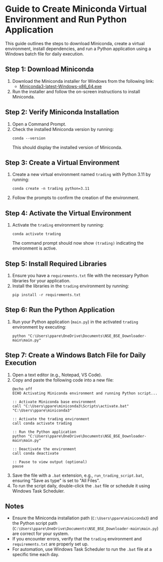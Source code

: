 

# Guide to Create Miniconda Virtual Environment and Run Python Application

This guide outlines the steps to download Miniconda, create a virtual environment, install dependencies, and run a Python application using a Windows batch file for daily execution.

## Step 1: Download Miniconda
1. Download the Miniconda installer for Windows from the following link:
   - [Miniconda3-latest-Windows-x86_64.exe](https://repo.anaconda.com/miniconda/Miniconda3-latest-Windows-x86_64.exe)
2. Run the installer and follow the on-screen instructions to install Miniconda.

## Step 2: Verify Miniconda Installation
1. Open a Command Prompt.
2. Check the installed Miniconda version by running:
   ```
   conda --version
   ```
   This should display the installed version of Miniconda.

## Step 3: Create a Virtual Environment
1. Create a new virtual environment named `trading` with Python 3.11 by running:
   ```
   conda create -n trading python=3.11
   ```
2. Follow the prompts to confirm the creation of the environment.

## Step 4: Activate the Virtual Environment
1. Activate the `trading` environment by running:
   ```
   conda activate trading
   ```
   The command prompt should now show `(trading)` indicating the environment is active.

## Step 5: Install Required Libraries
1. Ensure you have a `requirements.txt` file with the necessary Python libraries for your application.
2. Install the libraries in the `trading` environment by running:
   ```
   pip install -r requirements.txt
   ```

## Step 6: Run the Python Application
1. Run your Python application (`main.py`) in the activated `trading` environment by executing:
   ```
   python "C:\Users\ppare\OneDrive\Documents\NSE_BSE_Downloader-main\main.py"
   ```

## Step 7: Create a Windows Batch File for Daily Execution
1. Open a text editor (e.g., Notepad, VS Code).
2. Copy and paste the following code into a new file:
   ```
   @echo off
   ECHO Activating Miniconda environment and running Python script...

   :: Activate Miniconda base environment
   call "C:\Users\ppare\miniconda3\Scripts\activate.bat" "C:\Users\ppare\miniconda3"

   :: Activate the trading environment
   call conda activate trading

   :: Run the Python application
   python "C:\Users\ppare\OneDrive\Documents\NSE_BSE_Downloader-main\main.py"

   :: Deactivate the environment
   call conda deactivate

   :: Pause to view output (optional)
   pause
   ```
3. Save the file with a `.bat` extension, e.g., `run_trading_script.bat`, ensuring "Save as type" is set to "All Files".
4. To run the script daily, double-click the `.bat` file or schedule it using Windows Task Scheduler.

## Notes
- Ensure the Miniconda installation path (`C:\Users\ppare\miniconda3`) and the Python script path (`C:\Users\ppare\OneDrive\Documents\NSE_BSE_Downloader-main\main.py`) are correct for your system.
- If you encounter errors, verify that the `trading` environment and `requirements.txt` are properly set up.
- For automation, use Windows Task Scheduler to run the `.bat` file at a specific time each day.

